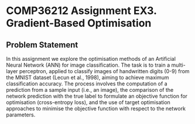 # COMP36212 Assignment EX3. Gradient-Based Optimisation
## Problem Statement
In this assignment we explore the optimisation methods of an Artificial Neural Network (ANN) for image classification. The task is to train a multi-layer perceptron, applied to classify images of handwritten digits (0-9) from the MNIST dataset (Lecun et al., 1998), aiming to achieve maximum classification accuracy. The process involves the computation of a prediction from a sample input (i.e., an image), the comparison of the network prediction with the true label to formulate an objective function for optimisation (cross-entropy loss), and the use of target optimisation approaches to minimise the objective function with respect to the network parameters.
